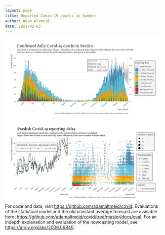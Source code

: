 ```yaml
---
layout: page
title: Reported Covid-19 deaths in Sweden
author: Adam Altmejd
date: 2021-02-03
---
```


![Graph of Swedish Covid-19 deaths with reporting delay.](deaths_lag_sweden_2021-02-03.png "Swedish Covid-19 deaths.")
![Graph of Swedish Covid-19 reporting delay in daily deaths.](lag_trend_sweden_2021-02-03.png "Trend in Swedish Covid-19 mortality reporting delay.")
For code and data, visit <https://github.com/adamaltmejd/covid>.
Evaluations of the statistical model and the old constant average forecast are available here: <https://github.com/adamaltmejd/covid/tree/master/docs/eval>.
For an indepth explanation and evaluation of the nowcasting model, see <https://arxiv.org/abs/2006.06840>.
